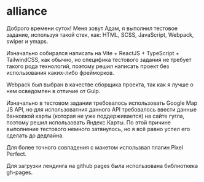 # alliance

Доброго времени суток! 
Меня зовут Адам, я выполнил тестовое задание, используя такой стек, как: HTML, SCSS, JavaScript, Webpack, swiper и ymaps.

Изначально собирался написать на Vite + ReactJS + TypeScript + TailwindCSS, как обычно, но специфика тестового задания не требует такого рода технологий, поэтому решил написать проект без использования каких-либо фрейморков.

Webpack был выбран в качестве сборщика проекта, так как я лучше о нем осведомлен в отличие от Gulp.

Изначально в тестовом задании требовалось использовать Google Map JS API, но для использоватния данного API требовалось ввести данные банковкой карты (которая не уже поддерживается) на сайте гугла, поэтому решил использовать Яндекс.Карты.
По этой причине выполнение тестового немного затянулось, но я всё равно успел его сделать до дедлайна.

Для более точного совпадения с макетом использвал плагин Pixel Perfect.

Для загрузки лендинга на github pages была использована библиоткека gh-pages. 
